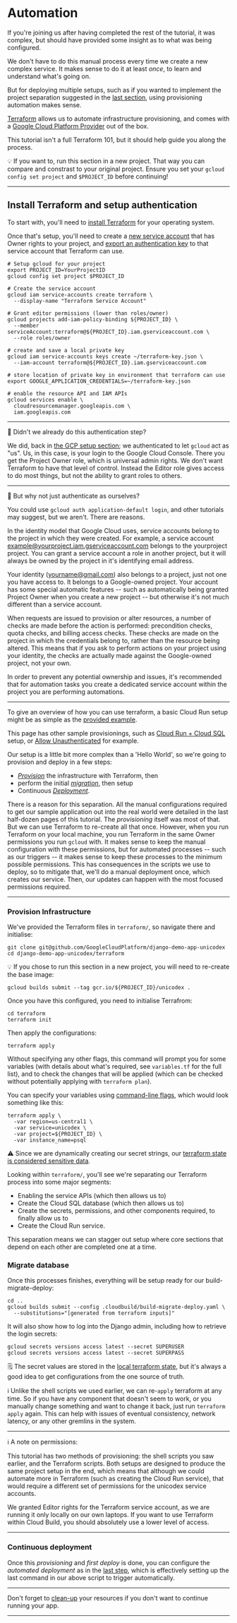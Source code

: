 # Automation

If you're joining us after having completed the rest of the tutorial, it was complex, but should have provided some insight as to what was being configured. 

We don't have to do this manual process every time we create a new complex service. It makes sense to do it at least *once*, to learn and understand what's going on. 

But for deploying multiple setups, such as if you wanted to implement the project separation suggested in the [last section](60-ongoing-deployments.md), using provisioning automation makes sense. 

[Terraform](https://www.terraform.io/) allows us to automate infrastructure provisioning, and comes with a [Google Cloud Platform Provider](https://www.terraform.io/docs/providers/google/index.html) out of the box. 

This tutorial isn't a full Terraform 101, but it should help guide you along the process. 

💡 If you want to, run this section in a new project. That way you can compare and constrast to your original project. Ensure you set your `gcloud config set project` and `$PROJECT_ID` before continuing!

---

## Install Terraform and setup authentication

To start with, you'll need to [install Terraform](https://learn.hashicorp.com/terraform/getting-started/install.html) for your operating system. 

Once that's setup, you'll need to create a [new service account](https://www.terraform.io/docs/providers/google/getting_started.html#adding-credentials) that has Owner rights to your project, and [export an authentication key](https://cloud.google.com/iam/docs/creating-managing-service-account-keys) to that service account that Terraform can use. 

```shell,exclude
# Setup gcloud for your project
export PROJECT_ID=YourProjectID
gcloud config set project $PROJECT_ID

# Create the service account
gcloud iam service-accounts create terraform \
  --display-name "Terraform Service Account"

# Grant editor permissions (lower than roles/owner)
gcloud projects add-iam-policy-binding ${PROJECT_ID} \
  --member serviceAccount:terraform@${PROJECT_ID}.iam.gserviceaccount.com \
  --role roles/owner

# create and save a local private key
gcloud iam service-accounts keys create ~/terraform-key.json \
  --iam-account terraform@${PROJECT_ID}.iam.gserviceaccount.com 

# store location of private key in environment that terraform can use
export GOOGLE_APPLICATION_CREDENTIALS=~/terraform-key.json

# enable the resource API and IAM APIs
gcloud services enable \
  cloudresourcemanager.googleapis.com \
  iam.googleapis.com
```

---

🤔 Didn't we already do this authentication step?

We did, back in [the GCP setup section](10-setup-gcp.md); we authenticated to let `gcloud` act as "us". Us, in this case, is your login to the Google Cloud Console. There you get the Project Owner role, which is universal admin rights. We don't want Terraform to have that level of control. Instead the Editor role gives access to do most things, but not the ability to grant roles to others.

---

🧐 But why not just authenticate as ourselves?

You could use `gcloud auth application-default login`, and other tutorials may suggest, but we aren't. There are reasons. 

In the identity model that Google Cloud uses, service accounts belong to the project in which they were created. For example, a service account example@yourproject.iam.gserviceaccount.com belongs to the yourproject project. You can grant a service account a role in another project, but it will always be owned by the project in it's identifying email address. 

Your identity (yourname@gmail.com) also belongs to a project, just not one you have access to. It belongs to a Google-owned project. Your account has some special automatic features -- such as automatically being granted Project Owner when you create a new project -- but otherwise it's not much different than a service account.

When requests are issued to provision or alter resources, a number of checks are made before the action is performed: precondition checks, quota checks, and billing access checks. These checks are made on the project in which the credentials belong to, rather than the resource being altered. This means that if you ask to perform actions on your project using your identity, the checks are actually made against the Google-owned project, not your own. 

In order to prevent any potential ownership and issues, it's recommended that for automation tasks you create a dedicated service account within the project you are performing automations. 


---

To give an overview of how you can use terraform, a basic Cloud Run setup might be as simple as the [provided example](https://www.terraform.io/docs/providers/google/r/cloud_run_service.html). 

This page has other sample provisionings, such as [Cloud Run + Cloud SQL](https://www.terraform.io/docs/providers/google/r/cloud_run_service.html#example-usage-cloud-run-service-sql) setup, or [Allow Unauthenticated](https://www.terraform.io/docs/providers/google/r/cloud_run_service.html#example-usage-cloud-run-service-noauth) for example.

Our setup is a little bit more complex than a 'Hello World', so we're going to provision and deploy in a few steps: 

 * [*Provision*](#provision-infrastructure) the infrastructure with Terraform, then
 * perform the initial [*migration*](#migrate-the-database), then setup
 * Continuous [*Deployment*](#continuous-deployment).
 
 
There is a reason for this separation. All the manual configurations required to get our sample application out into the real world were detailed in the last half-dozen pages of this tutorial. The *provisioning* itself was most of that. But we can use Terraform to re-create all that once. However, when you run Terraform on your local machine, you run Terraform in the same Owner permissions you run `gcloud` with. It makes sense to keep the manual configuration with these permissions, but for automated processes -- such as our triggers -- it makes sense to keep these processes to the minimum possible permissions. This has consequences in the scripts we use to deploy, so to mitigate that, we'll do a manual deployment once, which creates our service. Then, our updates can happen with the most focused permissions required. 

---

### Provision Infrastructure

We've provided the Terraform files in `terraform/`, so navigate there and initialise:

```shell,exclude
git clone git@github.com/GoogleCloudPlatform/django-demo-app-unicodex
cd django-demo-app-unicodex/terraform
```

💡 If you chose to run this section in a new project, you will need to re-create the base image: 

```shell,exclude
gcloud builds submit --tag gcr.io/${PROJECT_ID}/unicodex .
```

Once you have this configured, you need to initialise Terrafrom:

```shell,exclude
cd terraform
terraform init
```

Then apply the configurations: 

```shell,exclude
terraform apply
```

Without specifying any other flags, this command will prompt you for some variables (with details about what's required, see `variables.tf` for the full list), and to check the changes that will be applied (which can be checked without potentially applying with `terraform plan`). 

You can specify your variables using [command-line flags](https://learn.hashicorp.com/terraform/getting-started/variables.html#command-line-flags), which would look something like this: 

```shell,exclude
terraform apply \
  -var region=us-central1 \
  -var service=unicodex \
  -var project=${PROJECT_ID} \
  -var instance_name=psql
```

⚠️ Since we are dynamically creating our secret strings, our [terraform state is considered sensitive data](https://www.terraform.io/docs/state/sensitive-data.html).


Looking within `terraform/`, you'll see we're separating our Terraform process into some major segments: 

 * Enabling the service APIs (which then allows us to)
 * Create the Cloud SQL database (which then allows us to)
 * Create the secrets, permissions, and other components required, to finally allow us to
 * Create the Cloud Run service.

This separation means we can stagger out setup where core sections that depend on each other are completed one at a time. 

### Migrate database

Once this processes finishes, everything will be setup ready for our build-migrate-deploy: 

```shell,exclude
cd ..
gcloud builds submit --config .cloudbuild/build-migrate-deploy.yaml \
  --substitutions="[generated from terraform inputs]"
```

It will also show how to log into the Django admin, including how to retrieve the login secrets: 

```shell,exclude
gcloud secrets versions access latest --secret SUPERUSER
gcloud secrets versions access latest --secret SUPERPASS
``` 

🗒 The secret values are stored in the [local terraform state](https://www.terraform.io/docs/state/index.html), but it's always a good idea to get configurations from the one source of truth.

ℹ️ Unlike the shell scripts we used earlier, we can re-`apply` terraform at any time. So if you have any component that doesn't seem to work, or you manually change something and want to change it back, just run `terraform apply` again. This can help with issues of eventual consistency, network latency, or any other gremlins in the system. 

---

ℹ️ A note on permissions: 

This tutorial has two methods of provisioning: the shell scripts you saw earlier, and the Terraform scripts. Both setups are designed to produce the same project setup in the end, which means that although we could automate more in Terraform (such as creating the Cloud Run service), that would require a different set of permissions for the unicodex service accounts. 

We granted Editor rights for the Terraform service account, as we are running it only locally on our own laptops. If you want to use Terraform within Cloud Build, you should absolutely use a lower level of access. 

---

### Continuous deployment

Once this *provisioning* and *first deploy* is done, you can configure the *automated deployment* as in the [last step](60-ongoing-deployments.md), which is effectively setting up the last command in our above script to trigger automatically. 

---

Don't forget to [clean-up](90-cleanup.md) your resources if you don't want to continue running your app. 

---

